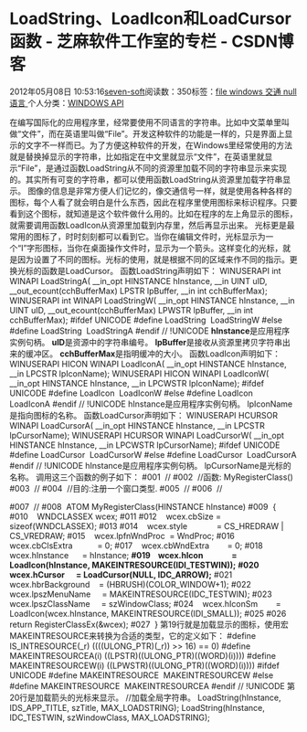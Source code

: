 
# LoadString、LoadIcon和LoadCursor函数 -  芝麻软件工作室的专栏 - CSDN博客


2012年05月08日 10:53:16[seven-soft](https://me.csdn.net/softn)阅读数：350标签：[file																](https://so.csdn.net/so/search/s.do?q=file&t=blog)[windows																](https://so.csdn.net/so/search/s.do?q=windows&t=blog)[交通																](https://so.csdn.net/so/search/s.do?q=交通&t=blog)[null																](https://so.csdn.net/so/search/s.do?q=null&t=blog)[语言																](https://so.csdn.net/so/search/s.do?q=语言&t=blog)[
							](https://so.csdn.net/so/search/s.do?q=null&t=blog)[
																					](https://so.csdn.net/so/search/s.do?q=交通&t=blog)个人分类：[WINDOWS API																](https://blog.csdn.net/softn/article/category/1130113)
[
																								](https://so.csdn.net/so/search/s.do?q=交通&t=blog)
[
				](https://so.csdn.net/so/search/s.do?q=windows&t=blog)
[
			](https://so.csdn.net/so/search/s.do?q=windows&t=blog)
[
		](https://so.csdn.net/so/search/s.do?q=file&t=blog)

在编写国际化的应用程序里，经常要使用不同语言的字符串。比如中文菜单里叫做“文件”，而在英语里叫做“File”。开发这种软件的功能是一样的，只是界面上显示的文字不一样而已。为了方便这种软件的开发，在Windows里经常使用的方法就是替换掉显示的字符串，比如指定在中文里就显示“文件”，在英语里就显示“File”，是通过函数LoadString从不同的资源里加载不同的字符串显示来实现的。其实所有可变的字符串，都可以使用函数LoadString从资源里加载字符串显示。
图像的信息是非常方便人们记忆的，像交通信号一样，就是使用各种各样的图标，每个人看了就会明白是什么东西，因此在程序里使用图标来标识程序。只要看到这个图标，就知道是这个软件做什么用的。比如在程序的左上角显示的图标，就需要调用函数LoadIcon从资源里加载到内存里，然后再显示出来。
光标更是最常用的图标了，时时刻刻都可以看到它。当你在编辑文件时，光标显示为一个“I”字形图标，当你在桌面操作文件时，显示为一个箭头。这样变化的光标，就是因为设置了不同的图标。光标的使用，就是根据不同的区域来作不同的指示。更换光标的函数是LoadCursor。
函数LoadString声明如下：
WINUSERAPI
int
WINAPI
LoadStringA(
__in_opt HINSTANCE hInstance,
__in UINT uID,
__out_ecount(cchBufferMax) LPSTR lpBuffer,
__in int cchBufferMax);
WINUSERAPI
int
WINAPI
LoadStringW(
__in_opt HINSTANCE hInstance,
__in UINT uID,
__out_ecount(cchBufferMax) LPWSTR lpBuffer,
__in int cchBufferMax);
\#ifdef UNICODE
\#define LoadString  LoadStringW
\#else
\#define LoadString  LoadStringA
\#endif // !UNICODE
**hInstance**是应用程序实例句柄。
**uID**是资源中的字符串编号。
**lpBuffer**是接收从资源里拷贝字符串出来的缓冲区。
**cchBufferMax**是指明缓冲的大小。
函数LoadIcon声明如下：
WINUSERAPI
HICON
WINAPI
LoadIconA(
__in_opt HINSTANCE hInstance,
__in LPCSTR lpIconName);
WINUSERAPI
HICON
WINAPI
LoadIconW(
__in_opt HINSTANCE hInstance,
__in LPCWSTR lpIconName);
\#ifdef UNICODE
\#define LoadIcon  LoadIconW
\#else
\#define LoadIcon  LoadIconA
\#endif // !UNICODE
hInstance是应用程序实例句柄。
lpIconName是指向图标的名称。
函数LoadCursor声明如下：
WINUSERAPI
HCURSOR
WINAPI
LoadCursorA(
__in_opt HINSTANCE hInstance,
__in LPCSTR lpCursorName);
WINUSERAPI
HCURSOR
WINAPI
LoadCursorW(
__in_opt HINSTANCE hInstance,
__in LPCWSTR lpCursorName);
\#ifdef UNICODE
\#define LoadCursor  LoadCursorW
\#else
\#define LoadCursor  LoadCursorA
\#endif // !UNICODE
hInstance是应用程序实例句柄。
lpCursorName是光标的名称。
调用这三个函数的例子如下：
\#001  //
\#002  //函数: MyRegisterClass()
\#003  //
\#004  //目的:注册一个窗口类型.
\#005  //
\#006  //

\#007  //
\#008  ATOM MyRegisterClass(HINSTANCE hInstance)
\#009  {
\#010    WNDCLASSEX wcex;
\#011
\#012    wcex.cbSize = sizeof(WNDCLASSEX);
\#013
\#014    wcex.style             = CS_HREDRAW | CS_VREDRAW;
\#015    wcex.lpfnWndProc  = WndProc;
\#016    wcex.cbClsExtra           = 0;
\#017    wcex.cbWndExtra        = 0;
\#018    wcex.hInstance      = hInstance;
**\#019    wcex.hIcon               = LoadIcon(hInstance, MAKEINTRESOURCE(IDI_TESTWIN));**
**\#020    wcex.hCursor      = LoadCursor(NULL, IDC_ARROW);**
\#021    wcex.hbrBackground    = (HBRUSH)(COLOR_WINDOW+1);
\#022    wcex.lpszMenuName     = MAKEINTRESOURCE(IDC_TESTWIN);
\#023    wcex.lpszClassName     = szWindowClass;
\#024    wcex.hIconSm        = LoadIcon(wcex.hInstance, MAKEINTRESOURCE(IDI_SMALL));
\#025
\#026    return RegisterClassEx(&wcex);
\#027  }
第19行就是加载显示的图标，使用宏MAKEINTRESOURCE来转换为合适的类型，它的定义如下：
\#define IS_INTRESOURCE(_r) ((((ULONG_PTR)(_r)) >> 16) == 0)
\#define MAKEINTRESOURCEA(i) ((LPSTR)((ULONG_PTR)((WORD)(i))))
\#define MAKEINTRESOURCEW(i) ((LPWSTR)((ULONG_PTR)((WORD)(i))))
\#ifdef UNICODE
\#define MAKEINTRESOURCE  MAKEINTRESOURCEW
\#else
\#define MAKEINTRESOURCE  MAKEINTRESOURCEA
\#endif // !UNICODE
第20行是加载箭头的光标来显示。
//加载全局字符串。
LoadString(hInstance, IDS_APP_TITLE, szTitle, MAX_LOADSTRING);
LoadString(hInstance, IDC_TESTWIN, szWindowClass, MAX_LOADSTRING);

